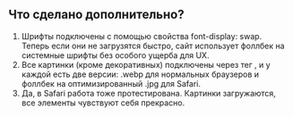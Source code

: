 ## Что сделано дополнительно?

1. Шрифты подключены с помощью свойства font-display: swap. Теперь если они не загрузятся быстро, сайт использует фоллбек на системные шрифты без особого ущерба для UX.
2. Все картинки (кроме декоративных) подключены через тег <picture>, и у каждой есть две версии: .webp для нормальных браузеров и фоллбек на оптимизированный .jpg для Safari. 
3. Да, в Safari работа тоже протестирована. Картинки загружаются, все элементы чувствуют себя прекрасно.